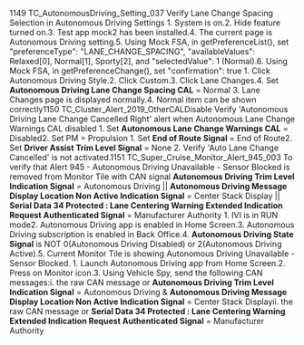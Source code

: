 1149 TC_AutonomousDriving_Setting_037 Verify Lane Change Spacing Selection in Autonomous Driving Settings 1. System is on.2. Hide feature turned on.3. Test app mock2 has been installed.4. The current page is Autonomous Driving setting.5. Using Mock FSA, in getPreferenceList(), set "preferenceType": "LANE_CHANGE_SPACING", "availableValues": Relaxed[0], Normal[1], Sporty[2], and "selectedValue": 1 (Normal).6. Using Mock FSA, in getPreferenceChange(), set "confirmation": true 1. Click Autonomous Driving Style.2. Click Custom.3. Click Lane Changes.4. Set **Autonomous Driving Lane Change Spacing CAL** = Normal 3. Lane Changes page is displayed normally.4. Normal item can be shown correctly1150 TC_Cluster_Alert_2019_OtherCALDisable Verify 'Autonomous Driving Lane Change Cancelled Right' alert when Autonomous Lane Change Warnings CAL disabled 1. Set **Autonomous Lane Change Warnings CAL** = Disabled2. Set PM = Propulsion 1. Set **End of Route Signal** = End of Route2. Set **Driver Assist Trim Level Signal** = None 2. Verify 'Auto Lane Change Cancelled' is not activated.1151 TC_Super_Cruise_Monitor_Alert_945_003 To verify that Alert 945 - Autonomous Driving Unavailable - Sensor Blocked is removed from Monitor Tile with CAN signal **Autonomous Driving Trim Level Indication Signal** = Autonomous Driving || **Autonomous Driving Message Display Location Non Active Indication Signal** = Center Stack Display || **Serial Data 34 Protected : Lane Centering Warning Extended Indication Request Authenticated Signal** = Manufacturer Authority 1. IVI is in RUN mode2. Autonomous Driving app is enabled in Home Screen.3. Autonomous Driving subscription is enabled in Back Office.4. **Autonomous Driving State Signal** is NOT 0(Autonomous Driving Disabled) or 2(Autonomous Driving Active).5. Current Monitor Tile is showing Autonomous Driving Unavailable - Sensor Blocked. 1. Launch Autonomous Driving app from Home Screen.2. Press on Monitor icon.3. Using Vehicle Spy, send the following CAN messages:i. the raw CAN message or **Autonomous Driving Trim Level Indication Signal** = Autonomous Driving & **Autonomous Driving Message Display Location Non Active Indication Signal** = Center Stack Displayii. the raw CAN message or **Serial Data 34 Protected : Lane Centering Warning Extended Indication Request Authenticated Signal** = Manufacturer Authority